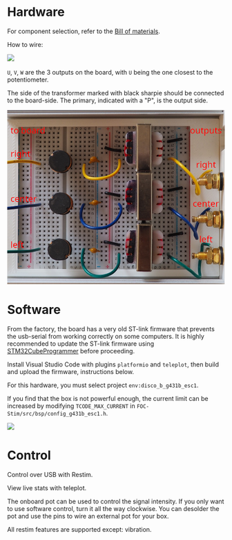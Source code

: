 # Hardware

For component selection, refer to the [Bill of materials](/docs/focstim-v1-BOM.md).

How to wire:

![](/docs/images/schematic.png)

`U`, `V`, `W` are the 3 outputs on the board, with `U` being the one closest to the potentiometer.

The side of the transformer marked with black sharpie should be connected to the board-side.
The primary, indicated with a "P", is the output side.

![](/docs/images/breadboard.jpg)

# Software

From the factory, the board has a very old ST-link firmware that prevents the usb-serial from working
correctly on some computers. It is highly recommended to update the ST-link firmware using
[STM32CubeProgrammer](https://www.st.com/en/development-tools/stm32cubeprog.html) before proceeding.

Install Visual Studio Code with plugins `platformio` and `teleplot`,
then build and upload the firmware, instructions below.

For this hardware, you must select project `env:disco_b_g431b_esc1`.

If you find that the box is not powerful enough, the current limit can be increased by modifying `TCODE_MAX_CURRENT` in `FOC-Stim/src/bsp/config_g431b_esc1.h`.


![](/docs/images/pio.png)

# Control

Control over USB with Restim.

View live stats with teleplot.

The onboard pot can be used to control the signal intensity.
If you only want to use software control, turn it all the way clockwise.
You can desolder the pot and use the pins to wire an external pot for your box.

All restim features are supported except: vibration.
